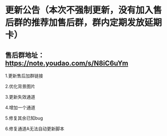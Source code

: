 # 更新公告（本次不强制更新，没有加入售后群的推荐加售后群，群内定期发放延期卡）
## 售后群地址：https://note.youdao.com/s/N8iC6uYm
1.更新售后加群链接

2.优化背景图片

3.更新失效通道

4.增加一个通道

5.修复其余已知bug

6.修复通道A无法自动更新脚本
